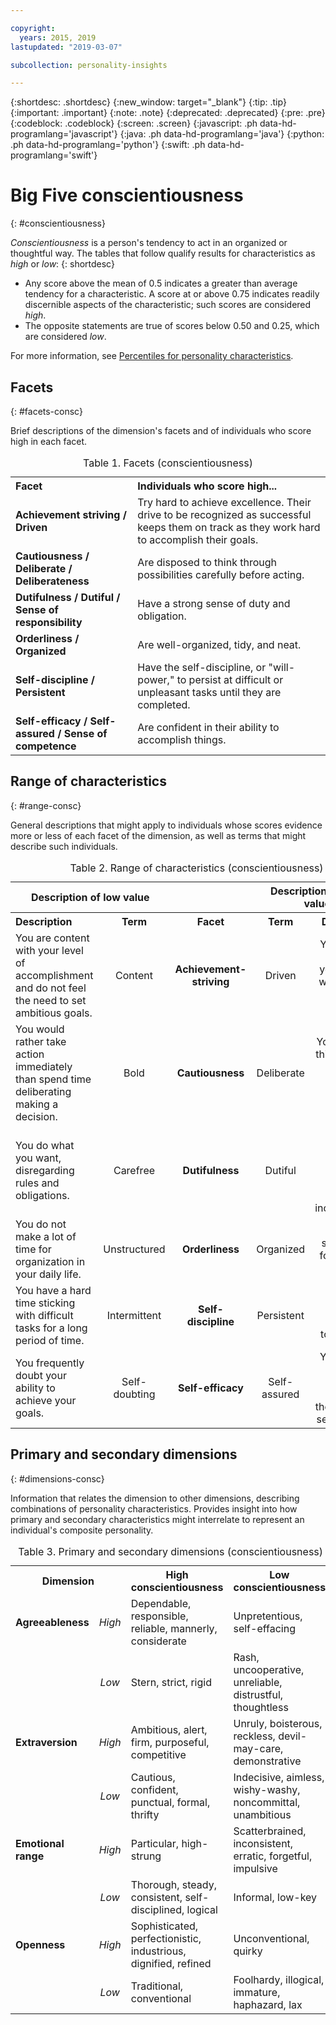 ```yaml
---

copyright:
  years: 2015, 2019
lastupdated: "2019-03-07"

subcollection: personality-insights

---
```


{:shortdesc: .shortdesc}
{:new_window: target="_blank"}
{:tip: .tip}
{:important: .important}
{:note: .note}
{:deprecated: .deprecated}
{:pre: .pre}
{:codeblock: .codeblock}
{:screen: .screen}
{:javascript: .ph data-hd-programlang='javascript'}
{:java: .ph data-hd-programlang='java'}
{:python: .ph data-hd-programlang='python'}
{:swift: .ph data-hd-programlang='swift'}

# Big Five conscientiousness
{: #conscientiousness}

*Conscientiousness* is a person's tendency to act in an organized or thoughtful way. The tables that follow qualify results for characteristics as *high* or *low*:
{: shortdesc}

-   Any score above the mean of 0.5 indicates a greater than average tendency for a characteristic. A score at or above 0.75 indicates readily discernible aspects of the characteristic; such scores are considered *high*.
-   The opposite statements are true of scores below 0.50 and 0.25, which are considered *low*.

For more information, see [Percentiles for personality characteristics](/docs/services/personality-insights?topic=personality-insights-numeric#percentiles).

## Facets
{: #facets-consc}

Brief descriptions of the dimension's facets and of individuals who score high in each facet.

<table>
  <caption>Table 1. Facets (conscientiousness)</caption>
  <tr>
    <th style="text-align:left">Facet</th>
    <th style="text-align:left">Individuals who score high...</th>
  </tr>
  <tr>
    <td><strong>Achievement striving / Driven</strong></td>
    <td>Try hard to achieve excellence. Their drive to be recognized
    as successful keeps them on track as they work hard to accomplish
    their goals.</td>
  </tr>
  <tr>
    <td><strong>Cautiousness / Deliberate / Deliberateness</strong></td>
    <td>Are disposed to think through possibilities carefully before
    acting.</td>
  </tr>
  <tr>
    <td><strong>Dutifulness / Dutiful / Sense of responsibility</strong></td>
    <td>Have a strong sense of duty and obligation.</td>
  </tr>
  <tr>
    <td><strong>Orderliness / Organized</strong></td>
    <td>Are well-organized, tidy, and neat.</td>
  </tr>
  <tr>
    <td><strong>Self-discipline / Persistent</strong></td>
    <td>Have the self-discipline, or "will-power," to persist at difficult
    or unpleasant tasks until they are completed.</td>
  </tr>
  <tr>
    <td><strong>Self-efficacy / Self-assured / Sense of competence</strong></td>
    <td>Are confident in their ability to accomplish things.</td>
  </tr>
</table>

## Range of characteristics
{: #range-consc}

General descriptions that might apply to individuals whose scores evidence more or less of each facet of the dimension, as well as terms that might describe such individuals.

<table summary="For the facet listed in the middle column of each row, the first two columns provide a description and a term for individuals with low scores for the facet, and the last two columns provide a term and a description for individuals with high scores for the facet.">
  <caption>Table 2. Range of characteristics (conscientiousness)</caption>
  <tr>
    <th id="lowValue" colspan="2" style="text-align:center">
      Description of low value
    </th>
    <th id="blank"></th>
    <th id="highValue" colspan="2" style="text-align:center">
      Description of high value
    </th>
  </tr>
  <tr>
    <th id="lowDescription" headers="lowValue" style="text-align:left; width:23%">
      Description
    </th>
    <th id="lowTerm" headers="lowValue" style="text-align:center; width:16%">
      Term
    </th>
    <th id="facet" headers="blank" style="text-align:center; width:16%">
      Facet
    </th>
    <th id="highTerm" headers="highValue" style="text-align:center; width:16%">
      Term
    </th>
    <th id="highDescription" headers="highValue" style="text-align:right">
      Description
    </th>
  </tr>
  <tr>
    <td headers="lowValue lowDescription" style="text-align:left">
      You are content with your level of accomplishment and do not feel
      the need to set ambitious goals.
    </td>
    <td headers="lowValue lowTerm" style="text-align:center">
      Content
    </td>
    <td headers="blank facet" style="text-align:center">
      <strong>Achievement-striving</strong>
    </td>
    <td headers="highValue highTerm" style="text-align:center">
      Driven
    </td>
    <td headers="highValue highDescription" style="text-align:right">
      You set high goals for yourself and work hard to achieve them.
    </td>
  </tr>
  <tr>
    <td headers="lowValue lowDescription" style="text-align:left">
      You would rather take action immediately than spend time deliberating
      making a decision.
    </td>
    <td headers="lowValue lowTerm" style="text-align:center">
      Bold
    </td>
    <td headers="blank facet" style="text-align:center">
      <strong>Cautiousness</strong>
    </td>
    <td headers="highValue highTerm" style="text-align:center">
      Deliberate
    </td>
    <td headers="highValue highDescription" style="text-align:right">
      You carefully think through decisions before making them.
    </td>
  </tr>
  <tr>
    <td headers="lowValue lowDescription" style="text-align:left">
      You do what you want, disregarding rules and obligations.
    </td>
    <td headers="lowValue lowTerm" style="text-align:center">
      Carefree
    </td>
    <td headers="blank facet" style="text-align:center">
      <strong>Dutifulness</strong>
    </td>
    <td headers="highValue highTerm" style="text-align:center">
      Dutiful
    </td>
    <td headers="highValue highDescription" style="text-align:right">
      You take rules and obligations seriously, even when they are
      inconvenient.
    </td>
  </tr>
  <tr>
    <td headers="lowValue lowDescription" style="text-align:left">
      You do not make a lot of time for organization in your daily life.
    </td>
    <td headers="lowValue lowTerm" style="text-align:center">
      Unstructured
    </td>
    <td headers="blank facet" style="text-align:center">
      <strong>Orderliness</strong>
    </td>
    <td headers="highValue highTerm" style="text-align:center">
      Organized
    </td>
    <td headers="highValue highDescription" style="text-align:right">
      You feel a strong need for structure in your life.
    </td>
  </tr>
  <tr>
    <td headers="lowValue lowDescription" style="text-align:left">
      You have a hard time sticking with difficult tasks for a long period
      of time.
    </td>
    <td headers="lowValue lowTerm" style="text-align:center">
      Intermittent
    </td>
    <td headers="blank facet" style="text-align:center">
      <strong>Self-discipline</strong>
    </td>
    <td headers="highValue highTerm" style="text-align:center">
      Persistent
    </td>
    <td headers="highValue highDescription" style="text-align:right">
      You can tackle and stick with tough tasks.
    </td>
  </tr>
  <tr>
    <td headers="lowValue lowDescription" style="text-align:left">
      You frequently doubt your ability to achieve your goals.
    </td>
    <td headers="lowValue lowTerm" style="text-align:center">
      Self-doubting
    </td>
    <td headers="blank facet" style="text-align:center">
      <strong>Self-efficacy</strong>
    </td>
    <td headers="highValue highTerm" style="text-align:center">
      Self-assured
    </td>
    <td headers="highValue highDescription" style="text-align:right">
      You feel you have the ability to succeed in the tasks you set out
      to do.
    </td>
  </tr>
</table>

## Primary and secondary dimensions
{: #dimensions-consc}

Information that relates the dimension to other dimensions, describing combinations of personality characteristics. Provides insight into how primary and secondary characteristics might interrelate to represent an individual's composite personality.

<table>
  <caption>Table 3. Primary and secondary dimensions (conscientiousness)</caption>
  <tr>
    <th colspan="2" style="width:30%">Dimension</th>
    <th style="width:35%">High conscientiousness</th>
    <th style="width:35%">Low conscientiousness</th>
  </tr>
  <tr>
    <td style="text-align:left"><strong>Agreeableness</strong></td>
    <td style="text-align:center"><em>High</em></td>
    <td>Dependable, responsible, reliable, mannerly, considerate</td>
    <td>Unpretentious, self-effacing</td>
  </tr>
  <tr>
    <td></td>
    <td style="text-align:center"><em>Low</em></td>
    <td>Stern, strict, rigid</td>
    <td>Rash, uncooperative, unreliable, distrustful, thoughtless</td>
  </tr>
  <tr>
    <td style="text-align:left"><strong>Extraversion</strong></td>
    <td style="text-align:center"><em>High</em></td>
    <td>Ambitious, alert, firm, purposeful, competitive</td>
    <td>Unruly, boisterous, reckless, devil-may-care, demonstrative</td>
  </tr>
  <tr>
    <td></td>
    <td style="text-align:center"><em>Low</em></td>
    <td>Cautious, confident, punctual, formal, thrifty</td>
    <td>Indecisive, aimless, wishy-washy, noncommittal, unambitious</td>
  </tr>
  <tr>
    <td style="text-align:left"><strong>Emotional range</strong></td>
    <td style="text-align:center"><em>High</em></td>
    <td>Particular, high-strung</td>
    <td>Scatterbrained, inconsistent, erratic, forgetful, impulsive</td>
  </tr>
  <tr>
    <td></td>
    <td style="text-align:center"><em>Low</em></td>
    <td>Thorough, steady, consistent, self-disciplined, logical</td>
    <td>Informal, low-key</td>
  </tr>
  <tr>
    <td style="text-align:left"><strong>Openness</strong></td>
    <td style="text-align:center"><em>High</em></td>
    <td>Sophisticated, perfectionistic, industrious, dignified, refined</td>
    <td>Unconventional, quirky</td>
  </tr>
  <tr>
    <td></td>
    <td style="text-align:center"><em>Low</em></td>
    <td>Traditional, conventional</td>
    <td>Foolhardy, illogical, immature, haphazard, lax</td>
  </tr>
</table>
